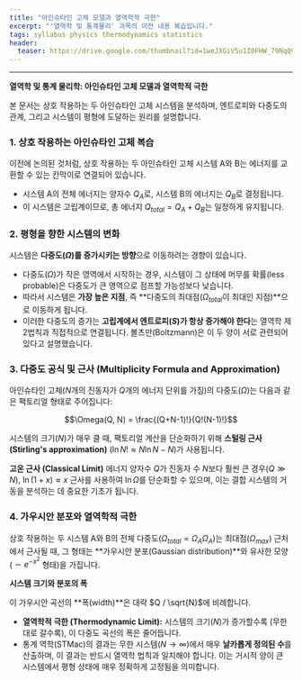 ```yaml
---
title: "아인슈타인 고체 모델과 열역학적 극한"
excerpt: "'열역학 및 통계물리' 과목의 이전 내용 복습입니다."
tags: syllabus physics thermodynamics statistics
header:
  teaser: https://drive.google.com/thumbnail?id=1weJXGiV5u1I0FHW_79NqQ9ZQpWEBKKCZ&sz=w1000
---
```


---
**열역학 및 통계 물리학: 아인슈타인 고체 모델과 열역학적 극한**

본 문서는 상호 작용하는 두 아인슈타인 고체 시스템을 분석하며, 엔트로피와 다중도의 관계, 그리고 시스템이 평형에 도달하는 원리를 설명합니다.

### 1. 상호 작용하는 아인슈타인 고체 복습

이전에 논의된 것처럼, 상호 작용하는 두 아인슈타인 고체 시스템 A와 B는 에너지를 교환할 수 있는 칸막이로 연결되어 있습니다.

*   시스템 A의 전체 에너지는 양자수 $Q_A$로, 시스템 B의 에너지는 $Q_B$로 결정됩니다.
*   이 시스템은 고립계이므로, 총 에너지 $Q_{total} = Q_A + Q_B$는 일정하게 유지됩니다.

### 2. 평형을 향한 시스템의 변화

시스템은 **다중도($\Omega$)를 증가시키는 방향**으로 이동하려는 경향이 있습니다.

*   다중도($\Omega$)가 작은 영역에서 시작하는 경우, 시스템이 그 상태에 머무를 확률(less probable)은 다중도가 큰 영역으로 점프할 가능성보다 낮습니다.
*   따라서 시스템은 **가장 높은 지점**, 즉 **다중도의 최대점($\Omega_{total}$이 최대인 지점)**으로 이동하게 됩니다.
*   이러한 다중도의 증가는 **고립계에서 엔트로피($S$)가 항상 증가해야 한다**는 열역학 제2법칙과 직접적으로 연결됩니다. 볼츠만(Boltzmann)은 이 두 양이 서로 관련되어 있다고 설명했습니다.

### 3. 다중도 공식 및 근사 (Multiplicity Formula and Approximation)

아인슈타인 고체($N$개의 진동자가 $Q$개의 에너지 단위를 가짐)의 다중도($\Omega$)는 다음과 같은 팩토리얼 형태로 주어집니다:

$$\Omega(Q, N) = \frac{(Q+N-1)!}{Q!(N-1)!}$$

시스템의 크기($N$)가 매우 클 때, 팩토리얼 계산을 단순화하기 위해 **스털링 근사(Stirling's approximation)** ($\ln N! \approx N \ln N - N$)가 사용됩니다.

**고온 근사 (Classical Limit)**
에너지 양자수 $Q$가 진동자 수 $N$보다 훨씬 큰 경우($Q \gg N$), $\ln(1+x) \approx x$ 근사를 사용하여 $\ln \Omega$를 단순화할 수 있으며, 이는 결합 시스템의 거동을 분석하는 데 중요한 기초가 됩니다.

### 4. 가우시안 분포와 열역학적 극한

상호 작용하는 두 시스템 A와 B의 전체 다중도($\Omega_{total} = \Omega_A \Omega_A$)는 최대점($\Omega_{max}$) 근처에서 근사될 때, 그 형태는 **가우시안 분포(Gaussian distribution)**와 유사한 모양($\sim e^{-x^2}$ 형태)을 가집니다.

**시스템 크기와 분포의 폭**

이 가우시안 곡선의 **폭(width)**은 대략 $Q / \sqrt{N}$에 비례합니다.

*   **열역학적 극한 (Thermodynamic Limit):** 시스템의 크기($N$)가 증가할수록 (무한대로 갈수록), 이 다중도 곡선의 폭은 줄어듭니다.
*   통계 역학(STMac)의 결과는 무한 시스템($N \to \infty$)에서 매우 **날카롭게 정의된 수**를 산출하며, 이 결과는 반드시 열역학 법칙과 일치해야 합니다. 이는 거시적 양이 큰 시스템에서 평형 상태에 매우 정확하게 고정됨을 의미합니다.